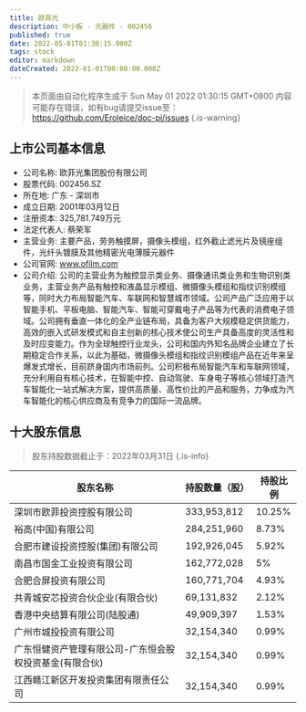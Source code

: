 ```yaml
---
title: 欧菲光
description: 中小板 - 元器件 - 002456
published: true
date: 2022-05-01T01:30:15.000Z
tags: stock
editor: markdown
dateCreated: 2022-01-01T00:00:00.000Z
---
```


> 本页面由自动化程序生成于 Sun May 01 2022 01:30:15 GMT+0800
> 内容可能存在错误，如有bug请提交issue至：https://github.com/Eroleice/doc-pi/issues
{.is-warning}

## 上市公司基本信息
- 公司名称: 欧菲光集团股份有限公司
- 股票代码: 002456.SZ
- 所在地: 广东 - 深圳市
- 成立日期: 2001年03月12日
- 注册资本: 325,781.749万元
- 法定代表人: 蔡荣军
- 主营业务: 主要产品，劳务触摸屏，摄像头模组，红外截止滤光片及镜座组件，光纤头镀膜及其他精密光电薄膜元器件
- 公司官网: www.ofilm.com
- 公司介绍: 公司的主营业务为触控显示类业务、摄像通讯类业务和生物识别类业务，主营业务产品有触控和液晶显示模组、微摄像头模组和指纹识别模组等，同时大力布局智能汽车、车联网和智慧城市领域。公司产品广泛应用于以智能手机、平板电脑、智能汽车、智能可穿戴电子产品等为代表的消费电子领域。公司拥有垂直一体化的全产业链布局，具备为客户大规模稳定供货能力，高效的嵌入式研发模式和自主创新的核心技术使公司生产具备高度的灵活性和及时应变能力。作为全球触控行业龙头，公司和国内外知名品牌企业建立了长期稳定合作关系，以此为基础，微摄像头模组和指纹识别模组产品在近年来呈爆发式增长，目前跻身国内市场前列。公司积极布局智能汽车和车联网领域，充分利用自有核心技术，在智能中控、自动驾驶、车身电子等核心领域打造汽车智能化一站式解决方案，提供高质量、高性价比的产品和服务，力争成为汽车智能化的核心供应商及有竞争力的国际一流品牌。


## 十大股东信息
> 股东持股数据截止于：2022年03月31日
{.is-info}

| 股东名称 | 持股数量（股） | 持股比例 |
| --- | --- | --- |
| 深圳市欧菲投资控股有限公司 | 333,953,812 | 10.25% |
| 裕高(中国)有限公司 | 284,251,960 | 8.73% |
| 合肥市建设投资控股(集团)有限公司 | 192,926,045 | 5.92% |
| 南昌市国金工业投资有限公司 | 162,772,028 | 5% |
| 合肥合屏投资有限公司 | 160,771,704 | 4.93% |
| 共青城安芯投资合伙企业(有限合伙) | 69,131,832 | 2.12% |
| 香港中央结算有限公司(陆股通) | 49,909,397 | 1.53% |
| 广州市城投投资有限公司 | 32,154,340 | 0.99% |
| 广东恒健资产管理有限公司-广东恒会股权投资基金(有限合伙) | 32,154,340 | 0.99% |
| 江西赣江新区开发投资集团有限责任公司 | 32,154,340 | 0.99% |




